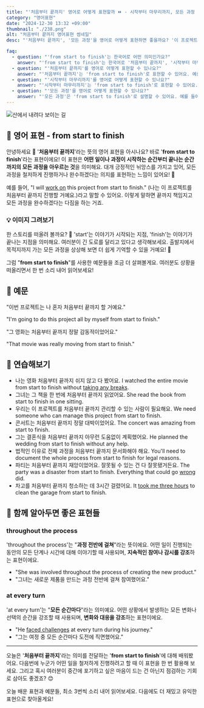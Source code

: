 ```yaml
---
title: "'처음부터 끝까지' 영어로 어떻게 표현할까 ⏩ - 시작부터 마무리까지, 모든 과정 영어로"
category: "영어표현"
date: "2024-12-30 13:32 +09:00"
thumbnail: "./238.png"
alt: "처음부터 끝까지 영어표현 썸네일"
desc: "'처음부터 끝까지', '모든 과정'을 영어로 어떻게 표현하면 좋을까요? '이 프로젝트는 처음부터 끝까지 내가 맡았어'와 같이 사용할 수 있는 표현을 배워봅시다. 다양한 예문을 통해서 연습하고 본인의 표현으로 만들어 보세요."

faq:
  - question: "'from start to finish'는 한국어로 어떤 의미인가요?"
    answer: "'from start to finish'는 한국어로 '처음부터 끝까지', '시작부터 마무리까지' 등으로 번역될 수 있어요. 어떤 과정을 전부 다 포함해서 설명할 때 사용해요."
  - question: "'처음부터 끝까지'를 영어로 어떻게 표현할 수 있나요?"
    answer: "'처음부터 끝까지'는 'from start to finish'로 표현할 수 있어요. 예를 들어, '이 프로젝트는 처음부터 끝까지 내가 맡았어'는 'I handled this project from start to finish'로 말할 수 있어요."
  - question: "'시작부터 마무리까지'를 영어로 어떻게 표현할 수 있나요?"
    answer: "'시작부터 마무리까지'는 'from start to finish'로 표현할 수 있어요. 예를 들어, '그들은 시작부터 마무리까지 모든 과정을 잘 수행했어'는 'They executed everything from start to finish really well'로 말할 수 있어요."
  - question: "'모든 과정'을 영어로 어떻게 표현할 수 있나요?"
    answer: "'모든 과정'은 'from start to finish'로 설명할 수 있어요. 예를 들어, '이 영화는 모든 과정을 다루고 있어'는 'This movie covers everything from start to finish'로 표현할 수 있어요."
---
```


![산에서 내려다 보이는 길](./238-1.jpg)

## 🌟 영어 표현 - from start to finish

안녕하세요 👋 '**처음부터 끝까지**'라는 뜻의 영어 표현을 아시나요? 바로 '**from start to finish**'라는 표현이에요! 이 표현은 **어떤 일이나 과정이 시작하는 순간부터 끝나는 순간까지의 모든 과정을 아우르는 것**을 의미해요. 대개 긍정적인 뉘앙스를 가지고 있어, 모든 과정을 철저하게 진행하거나 완수하겠다는 의지를 표현하는 느낌이 있어요! 🚀

예를 들어, "I will [work on](/blog/in-english/370.work-on/) this project from start to finish." (나는 이 프로젝트를 처음부터 끝까지 진행할 거예요.)라고 말할 수 있어요. 이렇게 말하면 끝까지 책임지고 모든 과정을 완수하겠다는 다짐을 하는 거죠.

### 💡 이미지 그려보기

한 스토리를 떠올려 볼까요? 📖 'start'는 이야기가 시작되는 지점, 'finish'는 이야기가 끝나는 지점을 의미해요. 여러분이 긴 도로를 달리고 있다고 생각해보세요. 출발지에서 목적지까지 가는 모든 과정을 상상해 보면 더 쉽게 기억할 수 있을 거예요! 🌈

그럼 "**from start to finish**"를 사용한 예문들을 조금 더 살펴볼게요. 여러분도 상황을 떠올리면서 한 번 소리 내어 읽어보세요!

## 📖 예문

"이번 프로젝트는 나 혼자 처음부터 끝까지 할 거예요."

"I'm going to do this project all by myself from start to finish."

"그 영화는 처음부터 끝까지 정말 감동적이었어요."

"That movie was really moving from start to finish."

## 💬 연습해보기

<ul data-interactive-list>
  <li data-interactive-item>
    <span data-toggler>나는 영화 처음부터 끝까지 쉬지 않고 다 봤어요.</span>
    <span data-answer>I watched the entire movie from start to finish without <a href="/blog/in-english/202.take-a-break/">taking any breaks</a>.</span>
  </li>
  <li data-interactive-item>
    <span data-toggler>그녀는 그 책을 한 번에 처음부터 끝까지 읽었어요.</span>
    <span data-answer>She read the book from start to finish in one sitting.</span>
  </li>
  <li data-interactive-item>
    <span data-toggler>우리는 이 프로젝트를 처음부터 끝까지 관리할 수 있는 사람이 필요해요.</span>
    <span data-answer>We need someone who can manage this project from start to finish.</span>
  </li>
  <li data-interactive-item>
    <span data-toggler>콘서트는 처음부터 끝까지 정말 대박이었어요.</span>
    <span data-answer>The concert was amazing from start to finish.</span>
  </li>
  <li data-interactive-item>
    <span data-toggler>그는 결혼식을 처음부터 끝까지 아무런 도움없이 계획했어요.</span>
    <span data-answer>He planned the wedding from start to finish without any help.</span>
  </li>
  <li data-interactive-item>
    <span data-toggler>법적인 이유로 전체 과정을 처음부터 끝까지 문서화해야 해요.</span>
    <span data-answer>You'll need to document the whole process from start to finish for legal reasons.</span>
  </li>
  <li data-interactive-item>
    <span data-toggler>파티는 처음부터 끝까지 재앙이었어요. 잘못될 수 있는 건 다 잘못됐거든요.</span>
    <span data-answer>The party was a disaster from start to finish. Everything that could go <a href="/blog/in-english/316.wrong/">wrong</a> did.</span>
  </li>
  <li data-interactive-item>
    <span data-toggler>차고를 처음부터 끝까지 청소하는 데 3시간 걸렸어요.</span>
    <span data-answer>It <a href="/blog/in-english/010.take-a-while/">took me three hours</a> to clean the garage from start to finish.</span>
  </li>
</ul>

## 🤝 함께 알아두면 좋은 표현들

### throughout the process

'throughout the process'는 "**과정 전반에 걸쳐**"라는 뜻이에요. 어떤 일이 진행되는 동안의 모든 단계나 시간에 대해 이야기할 때 사용되며, **지속적인 참여나 감시를 강조**하는 표현이에요.

- "She was involved throughout the process of creating the new product."
- "그녀는 새로운 제품을 만드는 과정 전반에 걸쳐 참여했어요."

### at every turn

'at every turn'는 "**모든 순간마다**"라는 의미예요. 어떤 상황에서 발생하는 모든 변화나 선택의 순간을 강조할 때 사용되며, **변화와 대응을 강조**하는 표현이에요.

- "He [faced challenges](/blog/in-english/144.face-something) at every turn during his journey."
- "그는 여정 중 모든 순간마다 도전에 직면했어요."

---

오늘은 '**처음부터 끝까지**'라는 의미를 전달하는 '**from start to finish**'에 대해 배워봤어요. 다음번에 누군가 어떤 일을 철저하게 진행하려고 할 때 이 표현을 한 번 활용해 보세요. 그리고 혹시 여러분이 중간에 포기하고 싶은 마음이 드는 건 아닌지 점검하는 기회로 삼아도 좋겠죠? 😊

오늘 배운 표현과 예문들, 최소 3번씩 소리 내어 읽어보세요. 다음에도 더 재밌고 유익한 표현으로 찾아올게요!
